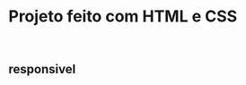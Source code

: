 <h1>Projeto feito com HTML e CSS</h1>  <br>
 <h2>responsivel</h2> <br>
<img src="Photos/Captura de tela 2024-03-07 164740.png" alt="">
